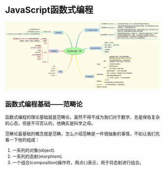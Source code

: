# JavaScript函数式编程

 ![alt](./img/JavaScript--FP.svg)

## 函数式编程基础——范畴论

函数式编程的理论基础就是范畴论，虽然不得不成为我们对于数学，总是保佑复杂的心态，但是不可否认的，他确实是科学之母。

范畴论最基础的概念就是范畴，怎么介绍范畴是一件很抽象的事情，不如让我们先看一下他的组成：
1. 一系列的对象(object).
2. 一系列的态射(morphism).
3. 一个组合(composition)操作符，用点(.)表示，用于将态射进行组合。

